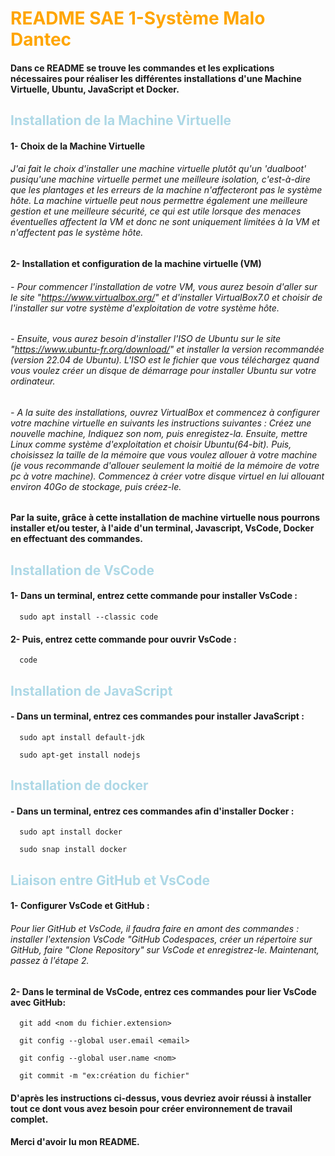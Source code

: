 # <span style = "color : orange">README SAE 1-Système Malo Dantec</span>

#### Dans ce README se trouve les commandes et les explications nécessaires pour réaliser les différentes installations d'une Machine Virtuelle, Ubuntu, JavaScript et Docker.

## <span style = "color : lightblue">Installation de la Machine Virtuelle</span> ##
#### 1- Choix de la Machine Virtuelle 

###### J'ai fait le choix d'installer une machine virtuelle plutôt qu'un 'dualboot' pusiqu'une machine virtuelle permet une meilleure isolation, c'est-à-dire que les plantages et les erreurs de la machine n'affecteront pas le système hôte. La machine virtuelle peut nous permettre également une meilleure gestion et une meilleure sécurité, ce qui est utile lorsque des menaces éventuelles affectent la VM et donc ne sont uniquement limitées à la VM et n'affectent pas le système hôte.

#### 2- Installation et configuration de la machine virtuelle (VM)

###### - Pour commencer l'installation de votre VM, vous aurez besoin d'aller sur le site "https://www.virtualbox.org/" et d'installer VirtualBox7.0 et choisir de l'installer sur votre système d'exploitation de votre système hôte. 
###### - Ensuite, vous aurez besoin d'installer l'ISO de Ubuntu sur le site "https://www.ubuntu-fr.org/download/" et installer la version recommandée (version 22.04 de Ubuntu). L'ISO est le fichier que vous téléchargez quand vous voulez créer un disque de démarrage pour installer Ubuntu sur votre ordinateur.
###### - A la suite des installations, ouvrez VirtualBox et commencez à configurer votre machine virtuelle en suivants les instructions suivantes : Créez une nouvelle machine, Indiquez son nom, puis enregistez-la. Ensuite, mettre Linux comme système d'exploitation et choisir Ubuntu(64-bit). Puis, choisissez la taille de la mémoire que vous voulez allouer à votre machine (je vous recommande d'allouer seulement la moitié de la mémoire de votre pc à votre machine). Commencez à créer votre disque virtuel en lui allouant environ 40Go de stockage, puis créez-le.

#### Par la suite, grâce à cette installation de machine virtuelle nous pourrons installer et/ou tester, à l'aide d'un terminal, Javascript, VsCode, Docker en effectuant des commandes.  

## <span style = "color : lightblue">Installation de VsCode</span>
#### 1- Dans un terminal, entrez cette commande pour installer VsCode :

```
  sudo apt install --classic code
```

#### 2- Puis, entrez cette commande pour ouvrir VsCode :

```
  code
```

## <span style = "color : lightblue">Installation de JavaScript</span>
#### - Dans un terminal, entrez ces commandes pour installer JavaScript :

```
  sudo apt install default-jdk
```

```
  sudo apt-get install nodejs
```

## <span style = "color : lightblue">Installation de docker</span>
#### - Dans un terminal, entrez ces commandes afin d'installer Docker :

```
  sudo apt install docker
```

```
  sudo snap install docker
```

## <span style = "color : lightblue">Liaison entre GitHub et VsCode</span>
#### 1- Configurer VsCode et GitHub :

###### Pour lier GitHub et VsCode, il faudra faire en amont des commandes : installer l'extension VsCode "GitHub Codespaces, créer un répertoire sur GitHub, faire "Clone Repository" sur VsCode et enregistrez-le. Maintenant, passez à l'étape 2.

#### 2- Dans le terminal de VsCode, entrez ces commandes pour lier VsCode avec GitHub:

```
  git add <nom du fichier.extension>
```

```
  git config --global user.email <email>
```

```
  git config --global user.name <nom>
```

```
  git commit -m "ex:création du fichier"
```
#### D'après les instructions ci-dessus, vous devriez avoir réussi à installer tout ce dont vous avez besoin pour créer environnement de travail complet.
#### Merci d'avoir lu mon README.
